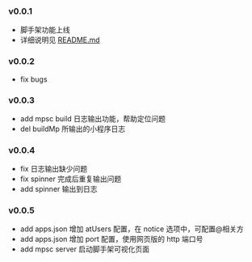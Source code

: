 ### v0.0.1

- 脚手架功能上线
- 详细说明见 [README.md](./README.md)

### v0.0.2

- fix bugs

### v0.0.3

- add mpsc build 日志输出功能，帮助定位问题
- del buildMp 所输出的小程序日志

### v0.0.4

- fix 日志输出缺少问题
- fix spinner 完成后重复输出问题
- add spinner 输出到日志

### v0.0.5

- add apps.json 增加 atUsers 配置，在 notice 选项中，可配置@相关方
- add apps.json 增加 port 配置，使用网页版的 http 端口号
- add mpsc server 启动脚手架可视化页面
